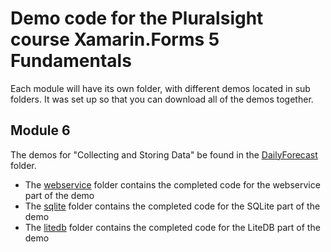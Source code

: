 # Demo code for the Pluralsight course Xamarin.Forms 5 Fundamentals
Each module will have its own folder, with different demos located in sub folders.  It was set up so that you can download all of the demos together.


## Module 6
The demos for "Collecting and Storing Data" be found in the [DailyForecast](https://github.com/anotherlab/xf5fundamentals/tree/main/DailyForecast) folder.
 - The [webservice](https://github.com/anotherlab/xf5fundamentals/tree/main/DailyForecast/webservice) folder contains the completed code for the webservice part of the demo
- The [sqlite](https://github.com/anotherlab/xf5fundamentals/tree/main/DailyForecast/sqlite) folder contains the completed code for the SQLite part of the demo
 - The [litedb](https://github.com/anotherlab/xf5fundamentals/tree/main/DailyForecast/litedb) folder contains the completed code for the LiteDB part of the demo